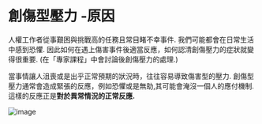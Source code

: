 [Title]: # (創傷壓力- 原因)
[Order]: # (0)

# 創傷型壓力 -原因

人權工作者從事艱困與挑戰高的任務且常目睹不幸事件. 我們可能都會在日常生活中感到恐懼. 因此如何在遇上傷害事件後適當反應，如何認清創傷壓力的症狀就變得很重要. (在「專家課程」中會討論後創傷壓力的處理.)

當事情讓人沮喪或是出乎正常預期的狀況時，往往容易導致傷害型的壓力. 創傷型壓力通常會造成緊張的反應，例如恐懼或是無助,其可能會淹沒一個人的應付機制. 這樣的反應正是**對於異常情況的正常反應.**

![image](stress3.png)
